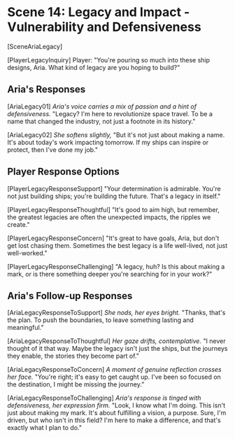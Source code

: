 # Scene 14: Legacy and Impact - Vulnerability and Defensiveness

[SceneAriaLegacy]

[PlayerLegacyInquiry]
Player: "You're pouring so much into these ship designs, Aria. What kind of legacy are you hoping to build?"

## Aria's Responses

[AriaLegacy01]
_Aria's voice carries a mix of passion and a hint of defensiveness._ "Legacy? I'm here to revolutionize space travel. To be a name that changed the industry, not just a footnote in its history."

[AriaLegacy02]
_She softens slightly,_ "But it's not just about making a name. It's about today's work impacting tomorrow. If my ships can inspire or protect, then I've done my job."

## Player Response Options

[PlayerLegacyResponseSupport]
"Your determination is admirable. You're not just building ships; you're building the future. That's a legacy in itself."

[PlayerLegacyResponseThoughtful]
"It's good to aim high, but remember, the greatest legacies are often the unexpected impacts, the ripples we create."

[PlayerLegacyResponseConcern]
"It's great to have goals, Aria, but don't get lost chasing them. Sometimes the best legacy is a life well-lived, not just well-worked."

[PlayerLegacyResponseChallenging]
"A legacy, huh? Is this about making a mark, or is there something deeper you're searching for in your work?"

## Aria's Follow-up Responses

[AriaLegacyResponseToSupport]
_She nods, her eyes bright._ "Thanks, that's the plan. To push the boundaries, to leave something lasting and meaningful."

[AriaLegacyResponseToThoughtful]
_Her gaze drifts, contemplative._ "I never thought of it that way. Maybe the legacy isn't just the ships, but the journeys they enable, the stories they become part of."

[AriaLegacyResponseToConcern]
_A moment of genuine reflection crosses her face._ "You're right; it's easy to get caught up. I've been so focused on the destination, I might be missing the journey."

[AriaLegacyResponseToChallenging]
_Aria's response is tinged with defensiveness, her expression firm._ "Look, I know what I'm doing. This isn't just about making my mark. It's about fulfilling a vision, a purpose. Sure, I'm driven, but who isn't in this field? I'm here to make a difference, and that's exactly what I plan to do."
